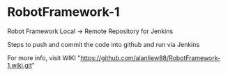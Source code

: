 # RobotFramework-1
Robot Framework Local -> Remote Repository for Jenkins


Steps to push and commit the code into github and run via Jenkins

For more info, visit WIKI "https://github.com/alanliew88/RobotFramework-1.wiki.git"
